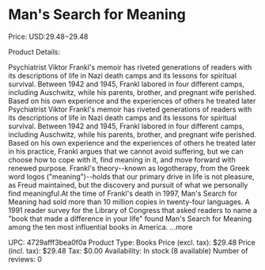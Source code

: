# Man's Search for Meaning

Price: USD:$29.48-$29.48

Product Details:

Psychiatrist Viktor Frankl's memoir has riveted generations of readers with its descriptions of life in Nazi death camps and its lessons for spiritual survival. Between 1942 and 1945, Frankl labored in four different camps, including Auschwitz, while his parents, brother, and pregnant wife perished. Based on his own experience and the experiences of others he treated later Psychiatrist Viktor Frankl's memoir has riveted generations of readers with its descriptions of life in Nazi death camps and its lessons for spiritual survival. Between 1942 and 1945, Frankl labored in four different camps, including Auschwitz, while his parents, brother, and pregnant wife perished. Based on his own experience and the experiences of others he treated later in his practice, Frankl argues that we cannot avoid suffering, but we can choose how to cope with it, find meaning in it, and move forward with renewed purpose. Frankl's theory--known as logotherapy, from the Greek word logos ("meaning")--holds that our primary drive in life is not pleasure, as Freud maintained, but the discovery and pursuit of what we personally find meaningful.At the time of Frankl's death in 1997, Man's Search for Meaning had sold more than 10 million copies in twenty-four languages. A 1991 reader survey for the Library of Congress that asked readers to name a "book that made a difference in your life" found Man's Search for Meaning among the ten most influential books in America. ...more

UPC: 4729afff3bea0f0a
Product Type: Books
Price (excl. tax): $29.48
Price (incl. tax): $29.48
Tax: $0.00
Availability: In stock (8 available)
Number of reviews: 0